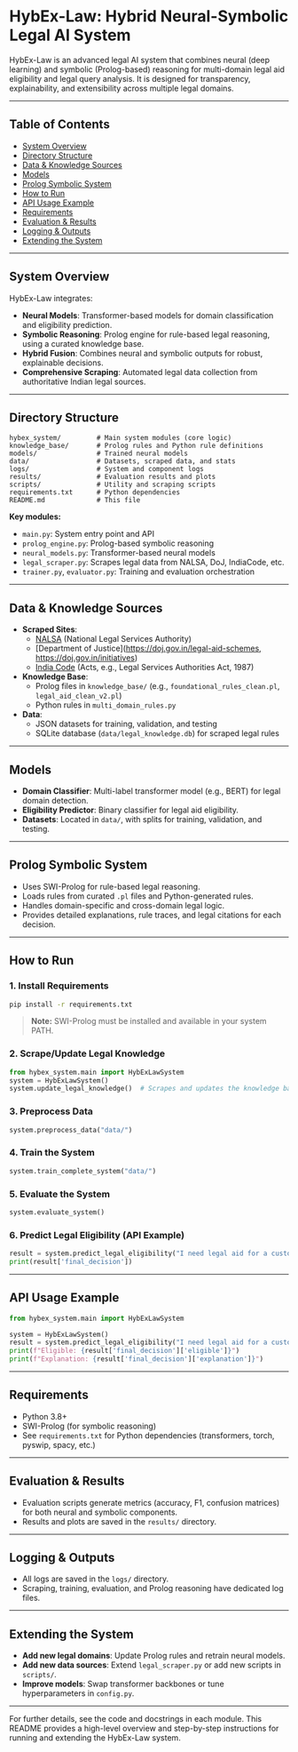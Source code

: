 # HybEx-Law: Hybrid Neural-Symbolic Legal AI System

HybEx-Law is an advanced legal AI system that combines neural (deep learning) and symbolic (Prolog-based) reasoning for multi-domain legal aid eligibility and legal query analysis. It is designed for transparency, explainability, and extensibility across multiple legal domains.

---

## Table of Contents

- [System Overview](#system-overview)
- [Directory Structure](#directory-structure)
- [Data & Knowledge Sources](#data--knowledge-sources)
- [Models](#models)
- [Prolog Symbolic System](#prolog-symbolic-system)
- [How to Run](#how-to-run)
- [API Usage Example](#api-usage-example)
- [Requirements](#requirements)
- [Evaluation & Results](#evaluation--results)
- [Logging & Outputs](#logging--outputs)
- [Extending the System](#extending-the-system)

---

## System Overview

HybEx-Law integrates:
- **Neural Models**: Transformer-based models for domain classification and eligibility prediction.
- **Symbolic Reasoning**: Prolog engine for rule-based legal reasoning, using a curated knowledge base.
- **Hybrid Fusion**: Combines neural and symbolic outputs for robust, explainable decisions.
- **Comprehensive Scraping**: Automated legal data collection from authoritative Indian legal sources.

---

## Directory Structure

```
hybex_system/         # Main system modules (core logic)
knowledge_base/       # Prolog rules and Python rule definitions
models/               # Trained neural models
data/                 # Datasets, scraped data, and stats
logs/                 # System and component logs
results/              # Evaluation results and plots
scripts/              # Utility and scraping scripts
requirements.txt      # Python dependencies
README.md             # This file
```

**Key modules:**
- `main.py`: System entry point and API
- `prolog_engine.py`: Prolog-based symbolic reasoning
- `neural_models.py`: Transformer-based neural models
- `legal_scraper.py`: Scrapes legal data from NALSA, DoJ, IndiaCode, etc.
- `trainer.py`, `evaluator.py`: Training and evaluation orchestration

---

## Data & Knowledge Sources

- **Scraped Sites**:  
  - [NALSA](https://nalsa.gov.in/legal-aid-schemes) (National Legal Services Authority)
  - [Department of Justice](https://doj.gov.in/legal-aid-schemes, https://doj.gov.in/initiatives)
  - [India Code](https://www.indiacode.nic.in/) (Acts, e.g., Legal Services Authorities Act, 1987)
- **Knowledge Base**:  
  - Prolog files in `knowledge_base/` (e.g., `foundational_rules_clean.pl`, `legal_aid_clean_v2.pl`)
  - Python rules in `multi_domain_rules.py`
- **Data**:  
  - JSON datasets for training, validation, and testing
  - SQLite database (`data/legal_knowledge.db`) for scraped legal rules

---

## Models

- **Domain Classifier**: Multi-label transformer model (e.g., BERT) for legal domain detection.
- **Eligibility Predictor**: Binary classifier for legal aid eligibility.
- **Datasets**: Located in `data/`, with splits for training, validation, and testing.

---

## Prolog Symbolic System

- Uses SWI-Prolog for rule-based legal reasoning.
- Loads rules from curated `.pl` files and Python-generated rules.
- Handles domain-specific and cross-domain legal logic.
- Provides detailed explanations, rule traces, and legal citations for each decision.

---

## How to Run

### 1. Install Requirements

```sh
pip install -r requirements.txt
```
> **Note:** SWI-Prolog must be installed and available in your system PATH.

### 2. Scrape/Update Legal Knowledge

```python
from hybex_system.main import HybExLawSystem
system = HybExLawSystem()
system.update_legal_knowledge()  # Scrapes and updates the knowledge base
```

### 3. Preprocess Data

```python
system.preprocess_data("data/")
```

### 4. Train the System

```python
system.train_complete_system("data/")
```

### 5. Evaluate the System

```python
system.evaluate_system()
```

### 6. Predict Legal Eligibility (API Example)

```python
result = system.predict_legal_eligibility("I need legal aid for a custody case")
print(result['final_decision'])
```

---

## API Usage Example

```python
from hybex_system.main import HybExLawSystem

system = HybExLawSystem()
result = system.predict_legal_eligibility("I need legal aid for a custody case")
print(f"Eligible: {result['final_decision']['eligible']}")
print(f"Explanation: {result['final_decision']['explanation']}")
```

---

## Requirements

- Python 3.8+
- SWI-Prolog (for symbolic reasoning)
- See `requirements.txt` for Python dependencies (transformers, torch, pyswip, spacy, etc.)

---

## Evaluation & Results

- Evaluation scripts generate metrics (accuracy, F1, confusion matrices) for both neural and symbolic components.
- Results and plots are saved in the `results/` directory.

---

## Logging & Outputs

- All logs are saved in the `logs/` directory.
- Scraping, training, evaluation, and Prolog reasoning have dedicated log files.

---

## Extending the System

- **Add new legal domains**: Update Prolog rules and retrain neural models.
- **Add new data sources**: Extend `legal_scraper.py` or add new scripts in `scripts/`.
- **Improve models**: Swap transformer backbones or tune hyperparameters in `config.py`.

---

For further details, see the code and docstrings in each module. This README provides a high-level overview and step-by-step instructions for running and extending the HybEx-Law system.
